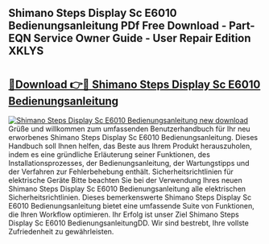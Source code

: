 ## Shimano Steps Display Sc E6010 Bedienungsanleitung PDf Free Download - Part-EQN Service Owner Guide - User Repair Edition XKLYS

# <h2><a href="http://df1h03j.blite.top/?on=Shimano+Steps+Display+Sc+E6010+Bedienungsanleitung">🔗Download 👉🔴 Shimano Steps Display Sc E6010 Bedienungsanleitung</a></h2>

[![Shimano Steps Display Sc E6010 Bedienungsanleitung new download](https://i.imgur.com/lujVjoI.png)](http://df1h03j.blite.top/?on=Shimano+Steps+Display+Sc+E6010+Bedienungsanleitung)
Grüße und willkommen zum umfassenden Benutzerhandbuch für Ihr neu erworbenes Shimano Steps Display Sc E6010 Bedienungsanleitung. Dieses Handbuch soll Ihnen helfen, das Beste aus Ihrem Produkt herauszuholen, indem es eine gründliche Erläuterung seiner Funktionen, des Installationsprozesses, der Bedienungsanleitung, der Wartungstipps und der Verfahren zur Fehlerbehebung enthält. Sicherheitsrichtlinien für elektrische Geräte Bitte beachten Sie bei der Verwendung Ihres neuen Shimano Steps Display Sc E6010 Bedienungsanleitung alle elektrischen Sicherheitsrichtlinien. Dieses bemerkenswerte Shimano Steps Display Sc E6010 Bedienungsanleitung bietet eine umfassende Suite von Funktionen, die Ihren Workflow optimieren. Ihr Erfolg ist unser Ziel Shimano Steps Display Sc E6010 BedienungsanleitungDD. Wir sind bestrebt, Ihre vollste Zufriedenheit zu gewährleisten.
